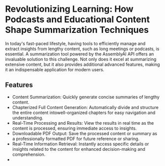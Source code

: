 # Revolutionizing Learning: How Podcasts and Educational Content Shape Summarization Techniques

In today's fast-paced lifestyle, having tools to efficiently manage and extract 
insights from lengthy content, such as long meetings or podcasts, is essential. A summarization tool powered by the 
AssemblyAI API offers an invaluable solution to this challenge. Not only does it excel at summarizing extensive content, 
but it also provides additional advanced features, making it an indispensable application for modern users.

## Features
- Content Summarization: Quickly generate concise summaries of lengthy content.
- Chapterized Full Content Generation: Automatically divide and structure the entire content intowell-organized chapters for easy navigation and understanding.
- Real-Time Processing and Results: View the results in real time as the content is processed, ensuring immediate access to insights.
- Downloadable PDF Output: Save the processed content or summary as a professionally formatted PDF for future reference or sharing.
- Real-Time Information Retrieval: Instantly access specific details or insights related to the content for enhanced decision-making and comprehension.
- 
